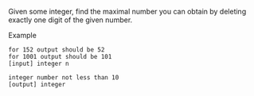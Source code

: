 Given some integer, find the maximal number you can obtain by deleting exactly one digit of the given number.

Example

```
for 152 output should be 52
for 1001 output should be 101
[input] integer n

integer number not less than 10
[output] integer
```
